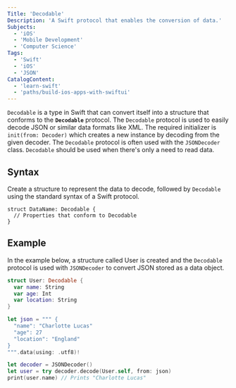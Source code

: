 ```yaml
---
Title: 'Decodable'
Description: 'A Swift protocol that enables the conversion of data.'
Subjects: 
  - 'iOS'
  - 'Mobile Development'
  - 'Computer Science'
Tags:
  - 'Swift'
  - 'iOS'
  - 'JSON'
CatalogContent:
  - 'learn-swift'
  - 'paths/build-ios-apps-with-swiftui'
---
```


`Decodable` is a type in Swift that can convert itself into a structure that conforms to the **`Decodable`** protocol. The `Decodable` protocol is used to easily decode JSON or similar data formats like XML. The required initializer is `init(from: Decoder)` which creates a new instance by decoding from the given decoder. The `Decodable` protocol is often used with the `JSONDecoder` class. `Decodable` should be used when there's only a need to read data. 

## Syntax

Create a structure to represent the data to decode, followed by `Decodable` using the standard syntax of a Swift protocol.   

```pseudo
struct DataName: Decodable {
  // Properties that conform to Decodable
}
```

## Example
In the example below, a structure called User is created and the `Decodable` protocol is used with `JSONDecoder` to convert JSON stored as a data object.

```swift
struct User: Decodable {
  var name: String
  var age: Int
  var location: String
}

let json = """ {
  "name": "Charlotte Lucas"
  "age": 27
  "location": "England"
}
""".data(using: .utf8)!

let decoder = JSONDecoder()
let user = try decoder.decode(User.self, from: json)
print(user.name) // Prints "Charlotte Lucas"

```



